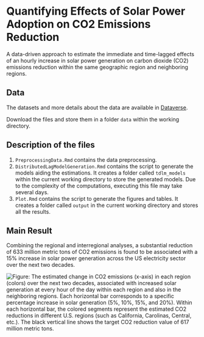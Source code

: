 # Quantifying Effects of Solar Power Adoption on CO2 Emissions Reduction

A data-driven approach to estimate the immediate and time-lagged effects of an hourly increase in solar power generation on carbon dioxide (CO2) emissions reduction within the same geographic region and neighboring regions.

## Data

The datasets and more details about the data are available in [Dataverse](https://doi.org/10.7910/DVN/OKEATQ).

Download the files and store them in a folder `data` within the working directory.

## Description of the files

1.  `PreprocessingData.Rmd` contains the data preprocessing.
2.  `DistributedLagModelGeneration.Rmd` contains the script to generate the models aiding the estimations. It creates a folder called `tdlm_models` within the current working directory to store the generated models. Due to the complexity of the computations, executing this file may take several days.
3.  `Plot.Rmd` contains the script to generate the figures and tables. It creates a folder called `output` in the current working directory and stores all the results.

## Main Result

Combining the regional and interregional analyses, a substantial reduction of 633 million metric tons of CO2 emissions is found to be associated with a 15% increase in solar power generation across the US electricity sector over the next two decades.

![**Figure**: The estimated change in CO2 emissions (x-axis) in each region (colors) over the next two decades, associated with increased solar generation at every hour of the day within each region and also in the neighboring regions. Each horizontal bar corresponds to a specific percentage increase in solar generation (5%, 10%, 15%, and 20%). Within each horizontal bar, the colored segments represent the estimated CO2 reductions in different U.S. regions (such as California, Carolinas, Central, etc.). The black vertical line shows the target CO2 reduction value of 617 million metric tons.](output/total.png)
